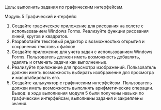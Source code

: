 Цель: выполнить задания по графическим интерфейсам.

Модуль 5 Графический интерфейс:
1.	Создайте графическое приложение для рисования на холсте с использованием Windows Forms. Реализуйте функции рисования линий, кругов и квадратов.
2.	Разработайте текстовый редактор с возможностью открытия и сохранения текстовых файлов.
3.	Создайте приложение для учета задач с использованием Windows Forms. Пользователь должен иметь возможность добавлять, удалять и отмечать задачи как выполненные.
4.	Реализуйте приложение для просмотра изображений. Пользователь должен иметь возможность выбирать изображение для просмотра и масштабировать его.
5.	Создайте калькулятор с графическим интерфейсом. Пользователь должен иметь возможность выполнять арифметические операции.
Вывод: в ходе выполнения модуля 5 были получены навыки по графическим интерфейсам, выполнены задания и закреплены знания.
